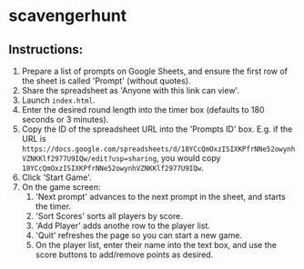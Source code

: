 # scavengerhunt

## Instructions:
1. Prepare a list of prompts on Google Sheets, and ensure the first row of the sheet is called 'Prompt' (without quotes).
1. Share the spreadsheet as 'Anyone with this link can view'.
1. Launch `index.html`.
1. Enter the desired round length into the timer box (defaults to 180 seconds or 3 minutes).
1. Copy the ID of the spreadsheet URL into the 'Prompts ID' box. E.g. if the URL is `https://docs.google.com/spreadsheets/d/18YCcQmOxzISIXKPfrNNe52owynhVZNKKlf2977U9IQw/edit?usp=sharing`, you would copy `18YCcQmOxzISIXKPfrNNe52owynhVZNKKlf2977U9IQw`.
1. Click 'Start Game'.
1. On the game screen:
	1. 'Next prompt' advances to the next prompt in the sheet, and starts the timer.
	1. 'Sort Scores' sorts all players by score.
	1. 'Add Player' adds anothe row to the player list.
	1. 'Quit' refreshes the page so you can start a new game.
	1. On the player list, enter their name into the text box, and use the score buttons to add/remove points as desired.